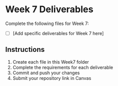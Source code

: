 # Week 7 Deliverables

Complete the following files for Week 7:

- [ ] [Add specific deliverables for Week 7 here]

## Instructions
1. Create each file in this Week7 folder  
2. Complete the requirements for each deliverable
3. Commit and push your changes
4. Submit your repository link in Canvas
